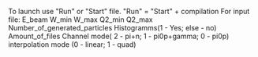 To launch use "Run" or "Start" file. "Run" = "Start" + compilation 
For input file: 
E_beam
W_min 
W_max 
Q2_min 
Q2_max 
Number_of_generated_particles 
Histogramms(1 - Yes; else - no) 
Amount_of_files 
Channel mode( 2 - pi+n; 1 - pi0p+gamma; 0 - pi0p)
interpolation mode (0 - linear; 1 - quad)
